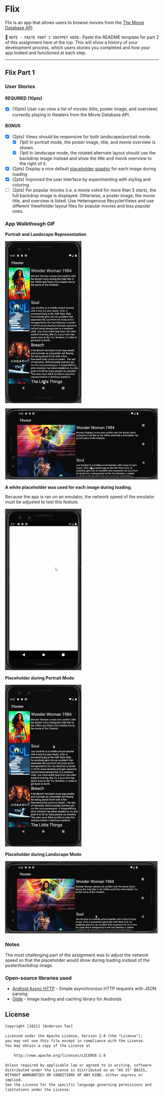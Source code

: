 # Flix
Flix is an app that allows users to browse movies from the [The Movie Database API](http://docs.themoviedb.apiary.io/#).

📝 `NOTE - PASTE PART 2 SNIPPET HERE:` Paste the README template for part 2 of this assignment here at the top. This will show a history of your development process, which users stories you completed and how your app looked and functioned at each step.

---

## Flix Part 1

### User Stories

#### REQUIRED (10pts)
- [x] (10pts) User can view a list of movies (title, poster image, and overview) currently playing in theaters from the Movie Database API.

#### BONUS
- [x] (2pts) Views should be responsive for both landscape/portrait mode.
   - [x] (1pt) In portrait mode, the poster image, title, and movie overview is shown.
   - [x] (1pt) In landscape mode, the rotated alternate layout should use the backdrop image instead and show the title and movie overview to the right of it.

- [x] (2pts) Display a nice default [placeholder graphic](https://guides.codepath.org/android/Displaying-Images-with-the-Glide-Library#advanced-usage) for each image during loading
- [x] (2pts) Improved the user interface by experimenting with styling and coloring.
- [ ] (2pts) For popular movies (i.e. a movie voted for more than 5 stars), the full backdrop image is displayed. Otherwise, a poster image, the movie title, and overview is listed. Use Heterogenous RecyclerViews and use different ViewHolder layout files for popular movies and less popular ones.

### App Walkthough GIF

**Portrait and Landscape Representation**

<img src="https://github.com/andersontan1998/Flixster/blob/main/Portrait.gif" width=250><br> 

<img src="https://github.com/andersontan1998/Flixster/blob/main/Landscape.gif" width=500><br>

**A white placeholder was used for each image during loading.** 

Because the app is ran on an emulator, the network speed of the emulator must be adjusted to test this feature.

<img src="https://github.com/andersontan1998/Flixster/blob/main/Placeholder.gif" width=250><br> 

**Placeholder during Portrait Mode**

<img src="https://github.com/andersontan1998/Flixster/blob/main/Portrait_Placeholder.gif" width=250><br> 

**Placeholder during Landscape Mode**

<img src="https://github.com/andersontan1998/Flixster/blob/main/Landscape_Placeholder.gif" width=500><br> 



### Notes
The most challenging part of the assignment was to adjust the network speed so that the placeholder would show during loading instead of the poster/backdrop image.

### Open-source libraries used

- [Android Async HTTP](https://github.com/codepath/CPAsyncHttpClient) - Simple asynchronous HTTP requests with JSON parsing
- [Glide](https://github.com/bumptech/glide) - Image loading and caching library for Androids

## License

    Copyright [2021] [Anderson Tan]

    Licensed under the Apache License, Version 2.0 (the "License");
    you may not use this file except in compliance with the License.
    You may obtain a copy of the License at

        http://www.apache.org/licenses/LICENSE-2.0

    Unless required by applicable law or agreed to in writing, software
    distributed under the License is distributed on an "AS IS" BASIS,
    WITHOUT WARRANTIES OR CONDITIONS OF ANY KIND, either express or implied.
    See the License for the specific language governing permissions and
    limitations under the License.
